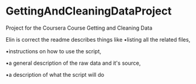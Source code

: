 GettingAndCleaningDataProject
=============================

Project for the Coursera Course Getting and Cleaning Data

Elin is correct the readme describes things like 
•listing all the related files, 

•instructions on how to use the script, 

•a general description of the raw data and it's source, 

•a description of what the script will do
